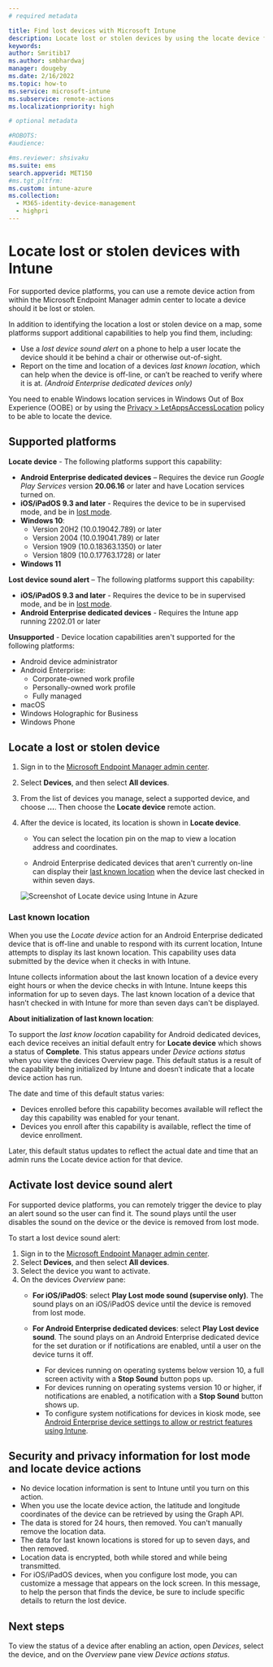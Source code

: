 ```yaml
---
# required metadata

title: Find lost devices with Microsoft Intune
description: Locate lost or stolen devices by using the locate device feature in Microsoft Intune. Get details on security and privacy information when using the locate device action.
keywords:
author: Smritib17
ms.author: smbhardwaj
manager: dougeby
ms.date: 2/16/2022 
ms.topic: how-to
ms.service: microsoft-intune
ms.subservice: remote-actions
ms.localizationpriority: high

# optional metadata

#ROBOTS:
#audience:

#ms.reviewer: shsivaku
ms.suite: ems
search.appverid: MET150
#ms.tgt_pltfrm:
ms.custom: intune-azure
ms.collection: 
  - M365-identity-device-management
  - highpri
---
```


# Locate lost or stolen devices with Intune

For supported device platforms, you can use a remote device action from within the Microsoft Endpoint Manager admin center to locate a device should it be lost or stolen.

In addition to identifying the location a lost or stolen device on a map, some platforms support additional capabilities to help you find them, including:

- Use a *lost device sound alert* on a phone to help a user locate the device should it be behind a chair or otherwise out-of-sight.
- Report on the time and location of a devices *last known location*, which can help when the device is off-line, or can’t be reached to verify where it is at. *(Android Enterprise dedicated devices only)*

You need to enable Windows location services in Windows Out of Box Experience (OOBE) or by using the [Privacy > LetAppsAccessLocation](/windows/client-management/mdm/policy-csp-privacy#privacy-letappsaccesslocation) policy to be able to locate the device.

## Supported platforms

**Locate device** - The following platforms support this capability:

- **Android Enterprise dedicated devices** – Requires the device run *Google Play Services* version **20.06.16** or later and have Location services turned on.  
- **iOS/iPadOS 9.3 and later** - Requires the device to be in supervised mode, and be in [lost mode](device-lost-mode.md).
- **Windows 10**:
  - Version 20H2 (10.0.19042.789) or later
  - Version 2004 (10.0.19041.789) or later
  - Version 1909 (10.0.18363.1350) or later
  - Version 1809 (10.0.17763.1728) or later
- **Windows 11**

**Lost device sound alert** – The following platforms support this capability:

- **iOS/iPadOS 9.3 and later** - Requires the device to be in supervised mode, and be in [lost mode](device-lost-mode.md).
- **Android Enterprise dedicated devices** - Requires the Intune app running 2202.01 or later 

**Unsupported** - Device location capabilities aren't supported for the following platforms:

- Android device administrator
- Android Enterprise:
  - Corporate-owned work profile
  - Personally-owned work profile
  - Fully managed
- macOS
- Windows Holographic for Business
- Windows Phone


## Locate a lost or stolen device

1. Sign in to the [Microsoft Endpoint Manager admin center](https://go.microsoft.com/fwlink/?linkid=2109431).
2. Select **Devices**, and then select **All devices**.
3. From the list of devices you manage, select a supported device, and choose **...**. Then choose the **Locate device** remote action.
   
   
4. After the device is located, its location is shown in **Locate device**.  

   - You can select the location pin on the map to view a location address and coordinates.

   - Android Enterprise dedicated devices that aren't currently on-line can display their [last known location](#last-known-location) when the device last checked in within seven days.

   ![Screenshot of Locate device using Intune in Azure](./media/device-locate/locate-device.png)

### Last known location

When you use the *Locate device* action for an Android Enterprise dedicated device that is off-line and unable to respond with its current location, Intune attempts to display its last known location. This capability uses data submitted by the device when it checks in with Intune.

Intune collects information about the last known location of a device every eight hours or when the device checks in with Intune. Intune keeps this information for up to seven days. The last known location of a device that hasn’t checked in with Intune for more than seven days can't be displayed.

**About initialization of last known location**:

To support the *last know location* capability for Android dedicated devices, each device receives an initial default entry for **Locate device** which shows a status of **Complete**. This status appears under *Device actions status* when you view the devices Overview page. This default status is a result of the capability being initialized by Intune and doesn’t indicate that a locate device action has run.

The date and time of this default status varies:

- Devices enrolled before this capability becomes available will reflect the day this capability was enabled for your tenant.
- Devices you enroll after this capability is available, reflect the time of device enrollment.

Later, this default status updates to reflect the actual date and time that an admin runs the Locate device action for that device.


## Activate lost device sound alert

For supported device platforms, you can remotely trigger the device to play an alert sound so the user can find it. The sound plays until the user disables the sound on the device or the device is removed from lost mode.

To start a lost device sound alert:

1. Sign in to the [Microsoft Endpoint Manager admin center](https://go.microsoft.com/fwlink/?linkid=2109431).
2. Select **Devices**, and then select **All devices**.
3. Select the device you want to activate.
4. On the devices *Overview* pane:
   - **For iOS/iPadOS**: select **Play Lost mode sound (supervise only)**. The sound plays on an iOS/iPadOS device until the device is removed from lost mode.

   - **For Android Enterprise dedicated devices**: select **Play Lost device sound**. The sound plays on an Android Enterprise dedicated device for the set duration or if notifications are enabled, until a user on the device turns it off. 
     - For devices running on operating systems below version 10, a full screen activity with a **Stop Sound** button pops up. 
     - For devices running on operating systems version 10 or higher, if notifications are enabled, a notification with a **Stop Sound** button shows up.
     - To configure system notifications for devices in kiosk mode, see [Android Enterprise device settings to allow or restrict features using Intune](../configuration/device-restrictions-android-for-work.md).

## Security and privacy information for lost mode and locate device actions

- No device location information is sent to Intune until you turn on this action.
- When you use the locate device action, the latitude and longitude coordinates of the device can be retrieved by using the Graph API.
- The data is stored for 24 hours, then removed. You can't manually remove the location data.
- The data for last known locations is stored for up to seven days, and then removed.
- Location data is encrypted, both while stored and while being transmitted.
- For iOS/iPadOS devices, when you configure lost mode, you can customize a message that appears on the lock screen. In this message, to help the person that finds the device, be sure to include specific details to return the lost device.

## Next steps

To view the status of a device after enabling an action, open *Devices*, select the device, and on the *Overview* pane view *Device actions status*.
